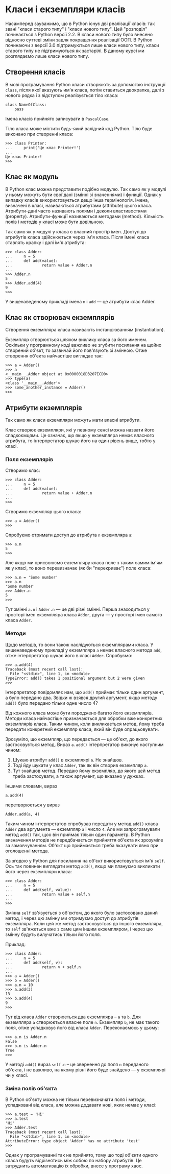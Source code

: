# Класи і екземпляри класів

Насамперед зауважимо, що в Python існує дві реалізації класів: так звані "класи старого типу" і "класи нового типу". Цей "розподіл" починається з Python версії 2.2. В класи нового типу було внесено відносно суттєві зміни задля покращення реалізації ООП. В Python починаючи з версії 3.0 підтримуються лише класи нового типу, класи старого типу не підтримуються як застарілі. 
В даному курсі ми розглядаємо лише класи нового типу.


## Створення класів

В мові програмування Python класи створюють за допомогою інструкції `class`, 
після якої вказують им'я класа, 
потім ставиться двокрапка, 
далі з нового рядка і з відступом реалізується тіло класа:

	class NameOfClass:
		pass
		
Імена класів прийнято записувати в `PascalCase`. 

Тіло класа може містити будь-який валідний код Python. 
Тіло буде виконано при створенні класа: 

	>>> class Printer:
	...     print('Це клас Printer!')
	...
	Це клас Printer!
	>>>

## Клас як модуль

В Python клас можна представити подібно модулю. 
Так само як у модулі у ньому можуть бути свої дані (змінні зі значеннями) і функції. 
Однак у випадку класів використовується дещо інша термінологія. 
Імена, визначені в класі, називаються атрибутами (attribute) цього класа. 
Атрибути-дані часто називають полями і деколи властивостями (property). 
Атрибути-функції називаються методами (method). 
Кількість полів і методів у класі може бути довільною.

Так само як у модулі у класа є власний простір імен. 
Доступ до атрибутів класа здійснюється через ім'я класа. 
Після імені класа ставлять крапку і далі ім'я атрибута:

	>>> class Adder:
	...     n = 5
	...     def add(value):
	...             return value + Adder.n
	...
	>>> Adder.n
	5
	>>> Adder.add(4)
	9
	>>>
	
У вищенаведеному прикладі імена `n` і `add` — це атрибути клас Adder. 


## Клас як створювач екземплярів

Створення екземпляра класа називають інстанціюванням (instantiation). 

Екземпляр створюється шляхом виклику класа за його именем. 
Оскільки у програмному коді важливо не згубити посилання на щойно створений об'єкт, 
то зазвичай його пов'язують зі змінною. Отже створення об'єкта найчастіше виглядає так:

	>>> a = Adder()
	>>> a
	<__main__.Adder object at 0x0000018D3207ECD0>
	>>> type(a)
	<class '__main__.Adder'>
	>>> some_another_instance = Adder()
	>>>

## Атрибути екземплярів

Так само як класи екземпляри можуть мати власні атрибути. 

Клас створює екземпляри, які у певному сенсі можна назвати його спадкоємцями. 
Це означає, що якщо у екземпляра немає власного атрибута, 
то інтерпретатор шукає його на один рівень вище, тобто у класі. 

### Поля екземплярів

Створимо клас:

	>>> class Adder:
	...     n = 5
	...     def add(value):
	...             return value + Adder.n
	...
	>>>
	
Створимо екземпляр цього класа:

	>>> a = Adder()
	>>>
	
Спробуємо отримати доступ до атрибута `n` екземпляра `a`:

	>>> a.n
	5
	>>>

Але якщо ми присвоюємо екземпляру класа поле з таким самим ім'ям як у класі, 
то воно перевизначає (як би "перекриває") поле класа:

	>>> a.n = 'Some number'
	>>> a.n
	'Some number'
	>>> Adder.n
	5
	>>>
	
Тут змінні `a.n` і `Adder.n` — це дві різні змінні. 
Перша знаходиться у просторі імен екземпляра класа `Adder`, 
друга — у просторі імен самого класа `Adder`. 

### Методи

Щодо методів, то вони також наслідуються екземплярами класа. 
У вищенаведеному прикладі у екземпляра `a` немає власного метода `add`, 
отже інтерпретатор шукає його в класі `Adder`. 
Спробуємо:

	>>> a.add(4)
	Traceback (most recent call last):
	  File "<stdin>", line 1, in <module>
	TypeError: add() takes 1 positional argument but 2 were given
	>>>
	
Інтерпретатор повідомляє нам, що `add()` приймає тільки один аргумент, а було передано два. 
Звідки ж взявся другий аргумент, якщо методу `add()` було передано тільки одне число 4?

Від кожного класа може бути породжено багато його екземплярів. 
Методи класа найчастіше призначаються для обробки вже конкретних екземплярів класа. 
Таким чином, коли викликається метод, йому треба передати конкретний екземпляр класа, 
який він буде опрацьовувати.

Зрозуміло, що екземпляр, що передається — це об'єкт, до якого застосовується метод. 
Вираз `a.add()` інтерпретатор виконує наступним чином:

1. Шукаю атрибут `add()` в екземплярі `a`. Не знайшов.
1. Тоді йду шукати у клас `Adder`, так як він створив екземпляр `a`.
1. Тут знайшов метод. Передаю йому екземпляр, до якого цей метод треба застосувати, 
а також аргумент, що вказано у дужках.

Іншими словами, вираз

	a.add(4)

перетворюється у вираз
	
	Adder.add(a, 4)
	
Таким чином інтерпретатор спробував передати у метод `add()` класа `Adder` два аргумента — 
екземпляр `a` і число `4`. 
Але ми запрограмували метод `add()` так, 
щоо він приймає тільки один параметр. 
В Python визначення методів не передбачається прийняття об'єкта як зрозуміле за замовчуванням. 
Об'єкт що приймається треба вказувати явно при оголошенні метода.

За згодою у Python для посилання на об'єкт використовується ім'я `self`. 
Ось так повинен виглядати метод `add()`, якщо ми плануємо викликати його через екземпляри класа:

	>>> class Adder:
	...     n = 5
	...     def add(self, value):
	...             return value + self.n
	...
	>>>
	
Змінна `self` зв'язується з об'єктом, до якого було застосовано даний метод, 
і через цю змінну ми отримуємо доступ до атрибутів екземпляра. 
Коли цей же метод застосовується до іншого екземпляра, 
то `self` зв'яжеться вже з саме цим іншим екземпляром, і через цю змінну будуть вилучатись тільки його поля.

Приклад:

	>>> class Adder:
	...     n = 5
	...     def add(self, v):
	...             return v + self.n
	...
	>>> a = Adder()
	>>> b = Adder()
	>>> a.n = 10
	>>> a.add(3)
	13
	>>> b.add(4)
	9
	>>>

Тут від класа `Adder` створюється два екземпляра – `a` та `b`. 
Для екземпляра `a` створюється власне поле `n`. 
Екземпляр `b`, не має такого поля, отже успадковує його від класа `Adder`. 
Переконаємось у цьому: 

	>>> a.n is Adder.n
	False
	>>> b.n is Adder.n
	True
	>>>
	
У методі `add()` вираз `self.n` – це звернення до поля `n` 
переданого об'єкта, і не важливо, на якому рівні його буде знайдено — у екземплярі чи у класі.




### Зміна полів об'єкта

В Python об'єкту можна не тільки перевизначати поля і методи, успадковані від класа, але можна додавати нові, яких немає у класі:

	>>> a.test = 'Hi'
	>>> a.test
	'Hi'
	>>> Adder.test
	Traceback (most recent call last):
	  File "<stdin>", line 1, in <module>
	AttributeError: type object 'Adder' has no attribute 'test'
	>>>
	
Однак у програмуванні так не прийнято, тому що тоді об'єкти одного класа будуть відрізнятись між собою по набору атрибутів. Це затруднить автоматизацію їх обробки, внесе у програму хаос.


	
	
	
	
	
	


